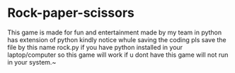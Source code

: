 # Rock-paper-scissors
This game is made for fun and entertainment made by my team in python has extension of python kindly notice whule saving the coding pls save the file by this name rock.py if you have python installed in your laptop/computer so this game will work if u dont have this game will not run in your system.~ 
